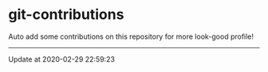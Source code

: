# git-contributions

Auto add some contributions on this repository for more look-good profile!

---

Update at 2020-02-29 22:59:23
